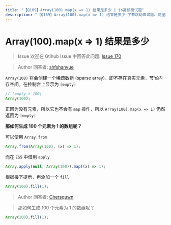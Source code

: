 ```yaml
---
title: "【Q169】Array(100).map(x => 1) 结果是多少 | js高频面试题"
description: "【Q169】Array(100).map(x => 1) 结果是多少 字节跳动面试题、阿里腾讯面试题、美团小米面试题。"
---
```


# Array(100).map(x => 1) 结果是多少

> Issue
> 欢迎在 Gtihub Issue 中回答此问题: [Issue 170](https://github.com/shfshanyue/Daily-Question/issues/170)

> Author
> 回答者: [shfshanyue](https://github.com/shfshanyue)

`Array(100)` 将会创建一个稀疏数组 (sparse array)，即不存在真实元素，节省内存空间。在控制台上显示为 `[empty]`

```js
// [empty × 100]
Array(100);
```

正因为没有元素，所以它也不会有 `map` 操作，所以 `Array(100).map(x => 1)` 仍然返回为 `[empty]`

**那如何生成 100 个元素为 1 的数组呢？**

可以使用 `Array.from`

```js
Array.from(Array(100), (x) => 1);
```

而在 `ES5` 中借用 `apply`

```js
Array.apply(null, Array(100)).map((x) => 1);
```

根据楼下提示，再添加一个 `fill`

```js
Array(100).fill(1);
```

> Author
> 回答者: [Chersquwn](https://github.com/Chersquwn)

> 那如何生成 100 个元素为 1 的数组呢？

```ts
Array(100).fill(1);
```
